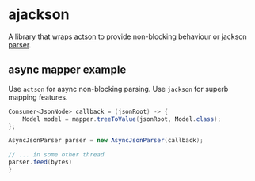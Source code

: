 # ajackson
A library that wraps [actson](https://github.com/michel-kraemer/actson) to provide non-blocking behaviour or jackson [parser](https://github.com/FasterXML/jackson-core/).

## async mapper example
Use `actson` for async non-blocking parsing. Use `jackson` for superb mapping features.

```java
Consumer<JsonNode> callback = (jsonRoot) -> {
    Model model = mapper.treeToValue(jsonRoot, Model.class);
};

AsyncJsonParser parser = new AsyncJsonParser(callback);

// ... in some other thread
parser.feed(bytes)
}
```